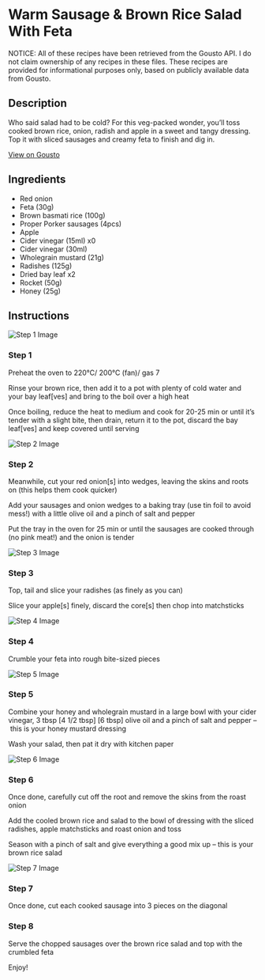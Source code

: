 # Warm Sausage & Brown Rice Salad With Feta

NOTICE: All of these recipes have been retrieved from the Gousto API. I do not claim ownership of any recipes in these files. These recipes are provided for informational purposes only, based on publicly available data from Gousto.

## Description

Who said salad had to be cold? For this veg-packed wonder, you’ll toss cooked brown rice, onion, radish and apple in a sweet and tangy dressing. Top it with sliced sausages and creamy feta to finish and dig in.

[View on Gousto](https://www.gousto.co.uk/recipes/cookbook/warm-sausage-puy-lentil-salad-with-feta)

## Ingredients

- Red onion
- Feta (30g)
- Brown basmati rice (100g)
- Proper Porker sausages (4pcs)
- Apple
- Cider vinegar (15ml) x0
- Cider vinegar (30ml)
- Wholegrain mustard (21g)
- Radishes (125g)
- Dried bay leaf x2
- Rocket (50g)
- Honey (25g)

## Instructions

![Step 1 Image](https://production-media.gousto.co.uk/cms/recipe-step-image/step-1-1717668413410-x200.jpg)

### Step 1

Preheat the oven to 220°C/ 200°C (fan)/ gas 7

Rinse your brown rice, then add it to a pot with plenty of cold water and your bay leaf[ves] and bring to the boil over a high heat

Once boiling, reduce the heat to medium and cook for 20-25 min or until it’s tender with a slight bite, then drain, return it to the pot, discard the bay leaf[ves] and keep covered until serving

![Step 2 Image](https://production-media.gousto.co.uk/cms/recipe-step-image/step-2-1717668417189-x200.jpg)

### Step 2

Meanwhile, cut your red onion[s] into wedges, leaving the skins and roots on (this helps them cook quicker)

Add your sausages and onion wedges to a baking tray (use tin foil to avoid mess!) with a little olive oil and a pinch of salt and pepper

Put the tray in the oven for 25 min or until the sausages are cooked through (no pink meat!) and the onion is tender

![Step 3 Image](https://production-media.gousto.co.uk/cms/recipe-step-image/step-3-1717668421473-x200.jpg)

### Step 3

Top, tail and slice your radishes (as finely as you can)

Slice your apple[s] finely, discard the core[s] then chop into matchsticks

![Step 4 Image](https://production-media.gousto.co.uk/cms/recipe-step-image/step-4-1717668426680-x200.jpg)

### Step 4

Crumble your feta into rough bite-sized pieces

![Step 5 Image](https://production-media.gousto.co.uk/cms/recipe-step-image/step-5-1717668430124-x200.jpg)

### Step 5

Combine your honey and wholegrain mustard in a large bowl with your cider vinegar, 3 tbsp <span class="text-purple">[4 1/2 tbsp]</span> <span class="text-danger">[6 tbsp]</span> olive oil and a pinch of salt and pepper – this is your honey mustard dressing

Wash your salad, then pat it dry with kitchen paper

![Step 6 Image](https://production-media.gousto.co.uk/cms/recipe-step-image/step-6-1717668434021-x200.jpg)

### Step 6

Once done, carefully cut off the root and remove the skins from the roast onion

Add the cooled brown rice and salad to the bowl of dressing with the sliced radishes, apple matchsticks and roast onion and toss

Season with a pinch of salt and give everything a good mix up – this is your brown rice salad

![Step 7 Image](https://production-media.gousto.co.uk/cms/recipe-step-image/step-7-1717668438961-x200.jpg)

### Step 7

Once done, cut each cooked sausage into 3 pieces on the diagonal

### Step 8

Serve the chopped sausages over the brown rice salad and top with the crumbled feta

Enjoy!

